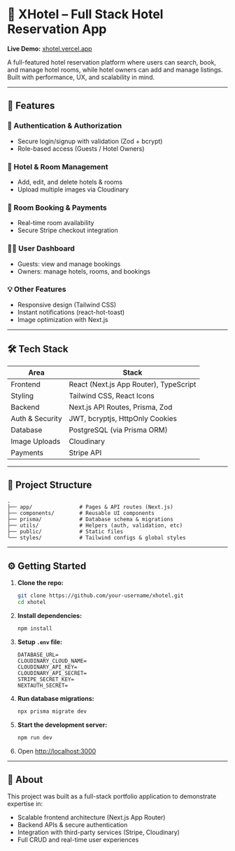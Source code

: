 # 🏨 XHotel – Full Stack Hotel Reservation App

**Live Demo:** [xhotel.vercel.app](https://xhotel.vercel.app/)

A full-featured hotel reservation platform where users can search, book, and manage hotel rooms, while hotel owners can add and manage listings. Built with performance, UX, and scalability in mind.

---

## 🚀 Features

### 👥 Authentication & Authorization

- Secure login/signup with validation (Zod + bcrypt)
- Role-based access (Guests / Hotel Owners)

### 🏨 Hotel & Room Management

- Add, edit, and delete hotels & rooms
- Upload multiple images via Cloudinary

### 📅 Room Booking & Payments

- Real-time room availability
- Secure Stripe checkout integration

### 🧑‍💼 User Dashboard

- Guests: view and manage bookings
- Owners: manage hotels, rooms, and bookings

### 💡 Other Features

- Responsive design (Tailwind CSS)
- Instant notifications (react-hot-toast)
- Image optimization with Next.js

---

## 🛠️ Tech Stack

| Area            | Stack                                  |
| --------------- | -------------------------------------- |
| Frontend        | React (Next.js App Router), TypeScript |
| Styling         | Tailwind CSS, React Icons              |
| Backend         | Next.js API Routes, Prisma, Zod        |
| Auth & Security | JWT, bcryptjs, HttpOnly Cookies        |
| Database        | PostgreSQL (via Prisma ORM)            |
| Image Uploads   | Cloudinary                             |
| Payments        | Stripe API                             |

---

## 📁 Project Structure

```
.
├── app/               # Pages & API routes (Next.js)
├── components/        # Reusable UI components
├── prisma/            # Database schema & migrations
├── utils/             # Helpers (auth, validation, etc)
├── public/            # Static files
└── styles/            # Tailwind configs & global styles
```

---

## ⚙️ Getting Started

1. **Clone the repo:**

   ```bash
   git clone https://github.com/your-username/xhotel.git
   cd xhotel
   ```

2. **Install dependencies:**

   ```bash
   npm install
   ```

3. **Setup `.env` file:**

   ```env
   DATABASE_URL=
   CLOUDINARY_CLOUD_NAME=
   CLOUDINARY_API_KEY=
   CLOUDINARY_API_SECRET=
   STRIPE_SECRET_KEY=
   NEXTAUTH_SECRET=
   ```

4. **Run database migrations:**

   ```bash
   npx prisma migrate dev
   ```

5. **Start the development server:**

   ```bash
   npm run dev
   ```

6. Open [http://localhost:3000](http://localhost:3000)

---

## 📌 About

This project was built as a full-stack portfolio application to demonstrate expertise in:

- Scalable frontend architecture (Next.js App Router)
- Backend APIs & secure authentication
- Integration with third-party services (Stripe, Cloudinary)
- Full CRUD and real-time user experiences
